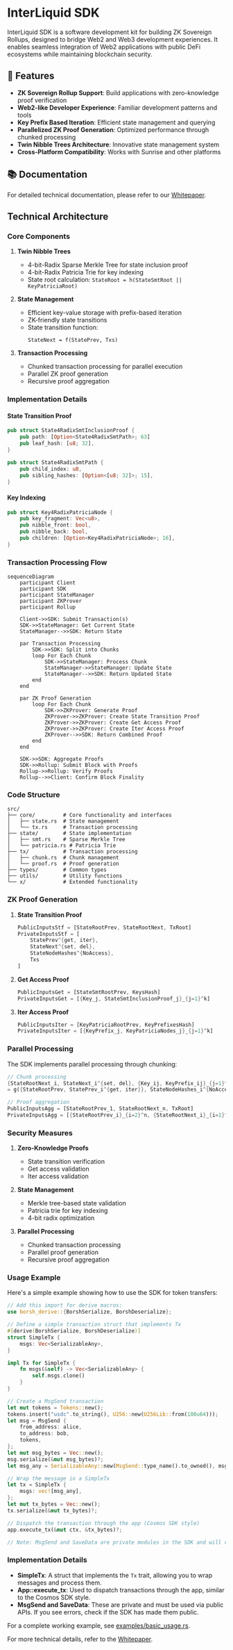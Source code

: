 # InterLiquid SDK



InterLiquid SDK is a software development kit for building ZK Sovereign Rollups, designed to bridge Web2 and Web3 development experiences. It enables seamless integration of Web2 applications with public DeFi ecosystems while maintaining blockchain security.

## 🌟 Features

- **ZK Sovereign Rollup Support**: Build applications with zero-knowledge proof verification
- **Web2-like Developer Experience**: Familiar development patterns and tools
- **Key Prefix Based Iteration**: Efficient state management and querying
- **Parallelized ZK Proof Generation**: Optimized performance through chunked processing
- **Twin Nibble Trees Architecture**: Innovative state management system
- **Cross-Platform Compatibility**: Works with Sunrise and other platforms

## 📚 Documentation

For detailed technical documentation, please refer to our [Whitepaper](whitepaper/whitepaper.md).

## Technical Architecture

### Core Components

1. **Twin Nibble Trees**
   - 4-bit-Radix Sparse Merkle Tree for state inclusion proof
   - 4-bit-Radix Patricia Trie for key indexing
   - State root calculation: `StateRoot = h(StateSmtRoot || KeyPatriciaRoot)`

2. **State Management**
   - Efficient key-value storage with prefix-based iteration
   - ZK-friendly state transitions
   - State transition function:
     ```
     StateNext = f(StatePrev, Txs)
     ```

3. **Transaction Processing**
   - Chunked transaction processing for parallel execution
   - Parallel ZK proof generation
   - Recursive proof aggregation

### Implementation Details

#### State Transition Proof
```rust
pub struct State4RadixSmtInclusionProof {
    pub path: [Option<State4RadixSmtPath>; 63]
    pub leaf_hash: [u8; 32],
}

pub struct State4RadixSmtPath {
    pub child_index: u8,
    pub sibling_hashes: [Option<[u8; 32]>; 15],
}
```

#### Key Indexing
```rust
pub struct Key4RadixPatriciaNode {
    pub key_fragment: Vec<u8>,
    pub nibble_front: bool,
    pub nibble_back: bool,
    pub children: [Option<Key4RadixPatriciaNode>; 16],
}
```

### Transaction Processing Flow

```mermaid
sequenceDiagram
    participant Client
    participant SDK
    participant StateManager
    participant ZKProver
    participant Rollup

    Client->>SDK: Submit Transaction(s)
    SDK->>StateManager: Get Current State
    StateManager-->>SDK: Return State
    
    par Transaction Processing
        SDK->>SDK: Split into Chunks
        loop For Each Chunk
            SDK->>StateManager: Process Chunk
            StateManager->>StateManager: Update State
            StateManager-->>SDK: Return Updated State
        end
    end

    par ZK Proof Generation
        loop For Each Chunk
            SDK->>ZKProver: Generate Proof
            ZKProver->>ZKProver: Create State Transition Proof
            ZKProver->>ZKProver: Create Get Access Proof
            ZKProver->>ZKProver: Create Iter Access Proof
            ZKProver-->>SDK: Return Combined Proof
        end
    end

    SDK->>SDK: Aggregate Proofs
    SDK->>Rollup: Submit Block with Proofs
    Rollup->>Rollup: Verify Proofs
    Rollup-->>Client: Confirm Block Finality
```

### Code Structure

```
src/
├── core/         # Core functionality and interfaces
│   ├── state.rs  # State management
│   └── tx.rs     # Transaction processing
├── state/        # State implementation
│   ├── smt.rs    # Sparse Merkle Tree
│   └── patricia.rs # Patricia Trie
├── tx/           # Transaction processing
│   ├── chunk.rs  # Chunk management
│   └── proof.rs  # Proof generation
├── types/        # Common types
├── utils/        # Utility functions
└── x/            # Extended functionality
```

### ZK Proof Generation

1. **State Transition Proof**
   ```rust
   PublicInputsStf = [StateRootPrev, StateRootNext, TxRoot]
   PrivateInputsStf = [
       StatePrev^{get, iter},
       StateNext^{set, del},
       StateNodeHashes^{NoAccess},
       Txs
   ]
   ```

2. **Get Access Proof**
   ```rust
   PublicInputsGet = [StateSmtRootPrev, KeysHash]
   PrivateInputsGet = [{Key_j, StateSmtInclusionProof_j}_{j=1}^k]
   ```

3. **Iter Access Proof**
   ```rust
   PublicInputsIter = [KeyPatriciaRootPrev, KeyPrefixesHash]
   PrivateInputsIter = [{KeyPrefix_j, KeyPatriciaNodes_j}_{j=1}^k]
   ```

### Parallel Processing

The SDK implements parallel processing through chunking:

```rust
// Chunk processing
{StateRootNext_i, StateNext_i^{set, del}, {Key_ij, KeyPrefix_ij}_{j=1}^k} 
= g({StateRootPrev, StatePrev_i^{get, iter}}, StateNodeHashes_i^{NoAccess}, TxsChunk_i)

// Proof aggregation
PublicInputsAgg = [StateRootPrev_1, StateRootNext_n, TxRoot]
PrivateInputsAgg = [{StateRootPrev_i}_{i=2}^n, {StateRootNext_i}_{i=1}^{n-1}, {ProofChunk_i}_{i=1}^n]
```

### Security Measures

1. **Zero-Knowledge Proofs**
   - State transition verification
   - Get access validation
   - Iter access validation

2. **State Management**
   - Merkle tree-based state validation
   - Patricia trie for key indexing
   - 4-bit radix optimization

3. **Parallel Processing**
   - Chunked transaction processing
   - Parallel proof generation
   - Recursive proof aggregation

### Usage Example

Here's a simple example showing how to use the SDK for token transfers:

```rust
// Add this import for derive macros:
use borsh_derive::{BorshSerialize, BorshDeserialize};

// Define a simple transaction struct that implements Tx
#[derive(BorshSerialize, BorshDeserialize)]
struct SimpleTx {
    msgs: Vec<SerializableAny>,
}

impl Tx for SimpleTx {
    fn msgs(&self) -> Vec<SerializableAny> {
        self.msgs.clone()
    }
}

// Create a MsgSend transaction
let mut tokens = Tokens::new();
tokens.insert("usdc".to_string(), U256::new(U256Lib::from(100u64)));
let msg = MsgSend {
    from_address: alice,
    to_address: bob,
    tokens,
};
let mut msg_bytes = Vec::new();
msg.serialize(&mut msg_bytes)?;
let msg_any = SerializableAny::new(MsgSend::type_name().to_owned(), msg_bytes);

// Wrap the message in a SimpleTx
let tx = SimpleTx {
    msgs: vec![msg_any],
};
let mut tx_bytes = Vec::new();
tx.serialize(&mut tx_bytes)?;

// Dispatch the transaction through the app (Cosmos SDK style)
app.execute_tx(&mut ctx, &tx_bytes)?;

// Note: MsgSend and SaveData are private modules in the SDK and will cause errors unless made public.
```

### Implementation Details

- **SimpleTx**: A struct that implements the `Tx` trait, allowing you to wrap messages and process them.
- **App::execute_tx**: Used to dispatch transactions through the app, similar to the Cosmos SDK style.
- **MsgSend and SaveData**: These are private and must be used via public APIs. If you see errors, check if the SDK has made them public.

For a complete working example, see [examples/basic_usage.rs](examples/basic_usage.rs).

For more technical details, refer to the [Whitepaper](whitepaper/whitepaper.md).
